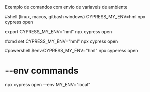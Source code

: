 Exemplo de comandos com envio de variaveis de ambiente

#shell (linux, macos, gitbash windows)
CYPRESS_MY_ENV=hml npx cypress open

export CYPRESS_MY_ENV="hml"
npx cypress open

#cmd
set CYPRESS_MY_ENV="hml"
npx cypress open

#powershell
$env:CYPRESS_MY_ENV="hml"
npx cyperess open



# --env commands

npx cypress open --env MY_ENV="local"